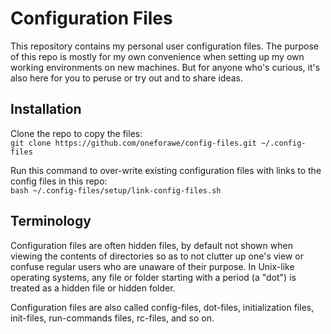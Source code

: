 # Configuration Files

This repository contains my personal user configuration files.  The purpose of
this repo is mostly for my own convenience when setting up my own working
environments on new machines.  But for anyone who's curious, it's also here for
you to peruse or try out and to share ideas.

## Installation

Clone the repo to copy the files:  
   `git clone https://github.com/oneforawe/config-files.git ~/.config-files`

Run this command to over-write existing configuration files with links to the
config files in this repo:  
   `bash ~/.config-files/setup/link-config-files.sh`

## Terminology

Configuration files are often hidden files, by default not shown when viewing
the contents of directories so as to not clutter up one's view or confuse
regular users who are unaware of their purpose.  In Unix-like operating systems,
any file or folder starting with a period (a "dot") is treated as a hidden file
or hidden folder.

Configuration files are also called config-files, dot-files, initialization
files, init-files, run-commands files, rc-files, and so on.

